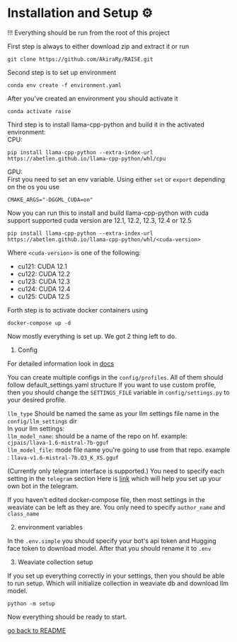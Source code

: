 # Installation and Setup ⚙️

!!! Everything should be run from the root of this project


First step is always to either download zip and extract it or run
```
git clone https://github.com/AkiraRy/RAISE.git
```

Second step is to set up environment
```
conda env create -f environment.yaml
```
After you've created an environment you should activate it

```
conda activate raise
```
Third step is to install llama-cpp-python and build it in the activated environment:\
CPU:
```
pip install llama-cpp-python --extra-index-url https://abetlen.github.io/llama-cpp-python/whl/cpu
```
GPU:\
First you need to set an env variable. Using either `set` or `export` depending on the os you use
```
CMAKE_ARGS="-DGGML_CUDA=on" 
```
Now you can run this to install and build llama-cpp-python with cuda support
supported cuda version are  12.1, 12.2, 12.3, 12.4 or 12.5
```
pip install llama-cpp-python --extra-index-url https://abetlen.github.io/llama-cpp-python/whl/<cuda-version>
```
Where `<cuda-version>` is one of the following:
- cu121: CUDA 12.1
- cu122: CUDA 12.2
- cu123: CUDA 12.3
- cu124: CUDA 12.4
- cu125: CUDA 12.5

Forth step is to activate docker containers using
```commandline
docker-compose up -d
```

Now mostly everything is set up. We got 2 thing left to do. 

1. Config

For detailed information look in [docs](docs/configs.md)

You can create multiple configs in the `config/profiles`. All of them should follow default_settings.yaml structure
If you want to use custom profile, then you should change the `SETTINGS_FILE` variable in `config/settings.py` to your desired profile.

`llm_type` Should be named the same as your llm settings file name in the `config/llm_settings` dir\
In your llm settings:\
`llm_model_name`: should be a name of the repo on hf. example: `cjpais/llava-1.6-mistral-7b-gguf`\
`llm_model_file`: mode file name you're going to use from that repo. example : `llava-v1.6-mistral-7b.Q3_K_XS.gguf`

(Currently only telegram interface is supported.)
You need to specify each setting in the `telegram` section
Here is [link](<https://www.directual.com/lesson-library/how-to-create-a-telegram-bot>) which will help you set up your own bot in the telegram.

If you haven't edited docker-compose file, then most settings in the weaviate can be left as they are. 
You only need to specify `author_name` and `class_name` 

2. environment variables 

In the `.env.simple` you should specify your bot's api token and Hugging face token to download model.
After that you should rename it to `.env`

3. Weaviate collection setup

If you set up everything correctly in your settings, then you should be able to run setup.
Which will initialize collection in weaviate db and download llm model.
```commandline
python -m setup
```

Now everything should be ready to start.

[go back to README](../README.md)
